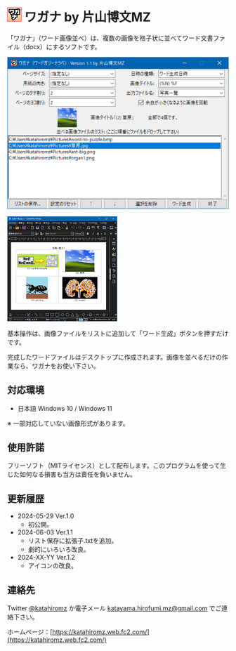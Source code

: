 ﻿# ![](img/MyName-32x32.png "") ワガナ by 片山博文MZ

「ワガナ」（ワード画像並べ）は、複数の画像を格子状に並べてワード文書ファイル（docx）にするソフトです。

![Screenshot 1](img/screenshot_1.png)

![Screenshot 2](img/screenshot_2.png)

基本操作は、画像ファイルをリストに追加して「ワード生成」ボタンを押すだけです。

完成したワードファイルはデスクトップに作成されます。画像を並べるだけの作業なら、ワガナをお使い下さい。

## 対応環境

- 日本語 Windows 10 / Windows 11

※ 一部対応していない画像形式があります。

## 使用許諾

フリーソフト（MITライセンス）として配布します。このプログラムを使って生じた如何なる損害も当方は責任を負いません。

## 更新履歴

- 2024-05-29 Ver.1.0
    - 初公開。
- 2024-06-03 Ver.1.1
    - リスト保存に拡張子.txtを追加。
    - 劇的にいろいろ改良。
- 2024-XX-YY Ver.1.2
    - アイコンの改良。

## 連絡先

Twitter [@katahiromz](https://twitter.com/katahiromz) か電子メール katayama.hirofumi.mz@gmail.com でご連絡下さい。

ホームページ：[https://katahiromz.web.fc2.com/](https://katahiromz.web.fc2.com/)
